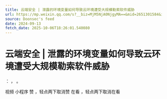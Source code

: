 ```yaml
---
title: 云端安全 | 泄露的环境变量如何导致云环境遭受大规模勒索软件威胁
url: https://mp.weixin.qq.com/s?__biz=MjM5NjA0NjgyMA==&mid=2651301584&idx=3&sn=4ea572fe3449950ff3ed137652fb83fe
source: Doonsec's feed
date: 2024-09-13
fetch_date: 2025-10-06T18:26:01.540080
---
```


# 云端安全 | 泄露的环境变量如何导致云环境遭受大规模勒索软件威胁

：
，
。

视频
小程序
赞
，轻点两下取消赞
在看
，轻点两下取消在看